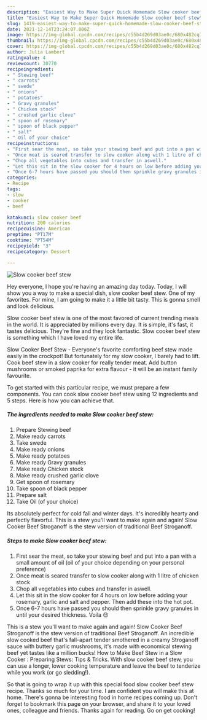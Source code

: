 ```yaml
---
description: "Easiest Way to Make Super Quick Homemade Slow cooker beef stew"
title: "Easiest Way to Make Super Quick Homemade Slow cooker beef stew"
slug: 1419-easiest-way-to-make-super-quick-homemade-slow-cooker-beef-stew
date: 2021-12-14T23:24:07.006Z
image: https://img-global.cpcdn.com/recipes/c55b4d269d03ae0c/680x482cq70/slow-cooker-beef-stew-recipe-main-photo.jpg
thumbnail: https://img-global.cpcdn.com/recipes/c55b4d269d03ae0c/680x482cq70/slow-cooker-beef-stew-recipe-main-photo.jpg
cover: https://img-global.cpcdn.com/recipes/c55b4d269d03ae0c/680x482cq70/slow-cooker-beef-stew-recipe-main-photo.jpg
author: Julia Lambert
ratingvalue: 4
reviewcount: 30770
recipeingredient:
- " Stewing beef"
- " carrots"
- " swede"
- " onions"
- " potatoes"
- " Gravy granules"
- " Chicken stock"
- " crushed garlic clove"
- " spoon of rosemary"
- " spoon of black pepper"
- " salt"
- " Oil of your choice"
recipeinstructions:
- "First sear the meat, so take your stewing beef and put into a pan with a small amount of oil (oil of your choice depending on your personal preference)"
- "Once meat is seared transfer to slow cooker along with 1 litre of chicken stock"
- "Chop all vegetables into cubes and transfer in aswell."
- "Let this sit in the slow cooker for 4 hours on low before adding your rosemary, garlic and salt and pepper. Then add these into the hot pot."
- "Once 6-7 hours have passed you should then sprinkle gravy granules in until your desired thickness. Voila 😍"
categories:
- Recipe
tags:
- slow
- cooker
- beef

katakunci: slow cooker beef 
nutrition: 200 calories
recipecuisine: American
preptime: "PT17M"
cooktime: "PT54M"
recipeyield: "3"
recipecategory: Dessert

---
```



![Slow cooker beef stew](https://img-global.cpcdn.com/recipes/c55b4d269d03ae0c/680x482cq70/slow-cooker-beef-stew-recipe-main-photo.jpg)

Hey everyone, I hope you're having an amazing day today. Today, I will show you a way to make a special dish, slow cooker beef stew. One of my favorites. For mine, I am going to make it a little bit tasty. This is gonna smell and look delicious.

Slow cooker beef stew is one of the most favored of current trending meals in the world. It is appreciated by millions every day. It is simple, it's fast, it tastes delicious. They're fine and they look fantastic. Slow cooker beef stew is something which I have loved my entire life.

Slow Cooker Beef Stew - Everyone&#39;s favorite comforting beef stew made easily in the crockpot! But fortunately for my slow cooker, I barely had to lift. Cook beef stew in a slow cooker for really tender meat. Add button mushrooms or smoked paprika for extra flavour - it will be an instant family favourite.


To get started with this particular recipe, we must prepare a few components. You can cook slow cooker beef stew using 12 ingredients and 5 steps. Here is how you can achieve that.

<!--inarticleads1-->

##### The ingredients needed to make Slow cooker beef stew:

1. Prepare  Stewing beef
1. Make ready  carrots
1. Take  swede
1. Make ready  onions
1. Make ready  potatoes
1. Make ready  Gravy granules
1. Make ready  Chicken stock
1. Make ready  crushed garlic clove
1. Get  spoon of rosemary
1. Take  spoon of black pepper
1. Prepare  salt
1. Take  Oil (of your choice)


Its absolutely perfect for cold fall and winter days. It&#39;s incredibly hearty and perfectly flavorful. This is a stew you&#39;ll want to make again and again! Slow Cooker Beef Stroganoff is the stew version of traditional Beef Stroganoff. 

<!--inarticleads2-->

##### Steps to make Slow cooker beef stew:

1. First sear the meat, so take your stewing beef and put into a pan with a small amount of oil (oil of your choice depending on your personal preference)
1. Once meat is seared transfer to slow cooker along with 1 litre of chicken stock
1. Chop all vegetables into cubes and transfer in aswell.
1. Let this sit in the slow cooker for 4 hours on low before adding your rosemary, garlic and salt and pepper. Then add these into the hot pot.
1. Once 6-7 hours have passed you should then sprinkle gravy granules in until your desired thickness. Voila 😍


This is a stew you&#39;ll want to make again and again! Slow Cooker Beef Stroganoff is the stew version of traditional Beef Stroganoff. An incredible slow cooked beef that&#39;s fall-apart tender smothered in a creamy Stroganoff sauce with buttery garlic mushrooms, it&#39;s made with economical stewing beef yet tastes like a million bucks! How to Make Beef Stew in a Slow Cooker : Preparing Stews: Tips &amp; Tricks. With slow cooker beef stew, you can use a longer, lower cooking temperature and leave the beef to tenderize while you work (or go sledding!). 

So that is going to wrap it up with this special food slow cooker beef stew recipe. Thanks so much for your time. I am confident you will make this at home. There's gonna be interesting food in home recipes coming up. Don't forget to bookmark this page on your browser, and share it to your loved ones, colleague and friends. Thanks again for reading. Go on get cooking!
